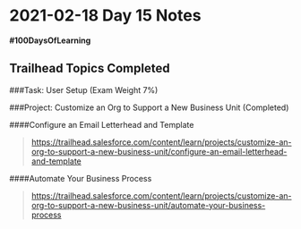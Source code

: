 # 2021-02-18 Day 15 Notes
**#100DaysOfLearning**

Trailhead Topics Completed
---
###Task:  User Setup (Exam Weight 7%)

###Project:  Customize an Org to Support a New Business Unit (Completed)

####Configure an Email Letterhead and Template

>https://trailhead.salesforce.com/content/learn/projects/customize-an-org-to-support-a-new-business-unit/configure-an-email-letterhead-and-template

####Automate Your Business Process

>https://trailhead.salesforce.com/content/learn/projects/customize-an-org-to-support-a-new-business-unit/automate-your-business-process
